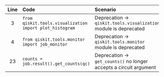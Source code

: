 | Line | Code | Scenario | Reference | Artifact | Refactoring |
| :--: | :--- | :------- | :-------: | :------- | :---------- |
| 3 | `from qiskit.tools.visualization import plot_histogram` | Deprecation -> `qiskit.tools.visualization` module is deprecated | internal | qiskit.tools.visualization | `from qiskit.visualization import plot_histogram` |
| 4 | `from qiskit.tools.monitor import job_monitor` | Deprecation -> `qiskit.tools.monitor` module is deprecated | internal | qiskit.tools.monitor | `from qiskit.utils.run_circuits import job_monitor` |
| 23 | `counts = job.result().get_counts(qc)` | Deprecation -> `get_counts()` no longer accepts a circuit argument | internal | get_counts | `counts = job.result().get_counts()` |